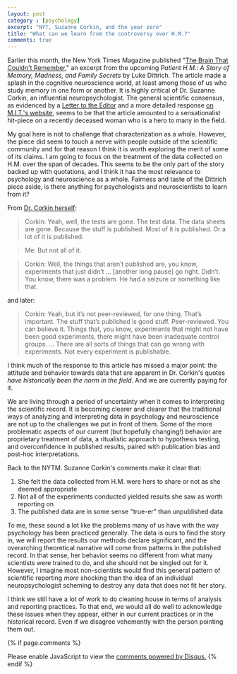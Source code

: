 ```yaml
---
layout: post
category : [psychology]
excerpt: "NYT, Suzanne Corkin, and the year zero"
title: "What can we learn from the controversy over H.M.?"
comments: true
---
```


Earlier this month, the New York Times Magazine published "[The Brain That Couldn't Remember][article1]," an excerpt from the upcoming *Patient H.M.: A Story of Memory, Madness, and Family Secrets* by Luke Dittrich. The article made a splash in the cognitive neuroscience world, at least among those of us who study memory in one form or another. It is highly critical of Dr. Suzanne Corkin, an influential neuropsychologist. The general scientific consensus, as evidenced by a [Letter to the Editor][article2] and a more detailed response [on M.I.T.'s website][article3], seems to be that the article amounted to a sensationalist hit-piece on a recently deceased woman who is a hero to many in the field.

My goal here is not to challenge that characterization as a whole. However, the piece did seem to touch a nerve with people outside of the scientific community and for that reason I think it is worth exploring the merit of some of its claims. I am going to focus on the treatment of the data collected on H.M. over the span of decades. This seems to be the only part of the story backed up with quotations, and I think it has the most relevance to psychology and neuroscience as a whole. Fairness and taste of the Dittrich piece aside, is there anything for psychologists and neuroscientists to learn from it? 

From [Dr. Corkin herself][article1]:

>Corkin: Yeah, well, the tests are gone. The test data. The data sheets are gone. Because the stuff is published. Most of it is published. Or a lot of it is published.

>Me: But not all of it.

>Corkin: Well, the things that aren’t published are, you know, experiments that just didn’t ... [another long pause] go right. Didn’t. You know, there was a problem. He had a seizure or something like that.

and later:

>Corkin: Yeah, but it’s not peer-reviewed, for one thing. That’s important. The stuff that’s published is good stuff. Peer-reviewed. You can believe it. Things that, you know, experiments that might not have been good experiments, there might have been inadequate control groups. ... There are all sorts of things that can go wrong with experiments. Not every experiment is publishable.

I think much of the response to this article has missed a major point: the attitude and behavior towards data that are apparent in Dr. Corkin's quotes *have historically been the norm in the field*. And we are currently paying for it.  

We are living through a period of uncertainty when it comes to interpreting the scientific record. It is becoming clearer and clearer that the traditional ways of analyzing and interpreting data in psychology and neuroscience are not up to the challenges we put in front of them. Some of the more problematic aspects of our current (but hopefully changing!) behavior are proprietary treatment of data, a ritualistic approach to hypothesis testing, and overconfidence in published results, paired with publication bias and post-hoc interpretations. 

Back to the NYTM. Suzanne Corkin's comments make it clear that: 

1. She felt the data collected from H.M. were hers to share or not as she deemed appropriate 
2. Not all of the experiments conducted yielded results she saw as worth reporting on 
3. The published data are in some sense "true-er" than unpublished data

To me, these sound a lot like the problems many of us have with the way psychology has been practiced generally. The data is ours to find the story in, we will report the results our methods declare significant, and the overarching theoretical narrative will come from patterns in the published record. In that sense, her behavior seems no different from what many scientists were trained to do, and she should not be singled out for it. However, I imagine most non-scientists would find this general pattern of scientific reporting *more* shocking than the idea of an individual neuropsychologist scheming to destroy any data that does not fit her story. 

I think we still have a lot of work to do cleaning house in terms of analysis and reporting practices. To that end, we would all do well to acknowledge these issues when they appear, either in our current practices or in the historical record. Even if we disagree vehemently with the person pointing them out. 


[article1]: http://www.nytimes.com/2016/08/07/magazine/the-brain-that-couldnt-remember.html
[article2]: http://www.nytimes.com/2016/08/21/magazine/the-8-716-issue.html?rref=collection%2Fsectioncollection%2Fmagazine&action=click&contentCollection=magazine&region=stream&module=stream_unit&version=latest&contentPlacement=5&pgtype=sectionfront
[article3]: http://bcs.mit.edu/news-events/news/additional-information-august-20-2016-further-rebutting-luke-dittrich%E2%80%99s-allegations


{% if page.comments %} 
<div id="disqus_thread"></div>
<script>
    /**
     *  RECOMMENDED CONFIGURATION VARIABLES: EDIT AND UNCOMMENT THE SECTION BELOW TO INSERT DYNAMIC VALUES FROM YOUR PLATFORM OR CMS.
     *  LEARN WHY DEFINING THESE VARIABLES IS IMPORTANT: https://disqus.com/admin/universalcode/#configuration-variables
     */
    /*
    var disqus_config = function () {
        this.page.url = PAGE_URL;  // Replace PAGE_URL with your page's canonical URL variable
        this.page.identifier = PAGE_IDENTIFIER; // Replace PAGE_IDENTIFIER with your page's unique identifier variable
    };
    */
    (function() {  // REQUIRED CONFIGURATION VARIABLE: EDIT THE SHORTNAME BELOW
        var d = document, s = d.createElement('script');
        
        s.src = '//test.disqus.com/embed.js';  // IMPORTANT: Replace EXAMPLE with your forum shortname!
        
        s.setAttribute('data-timestamp', +new Date());
        (d.head || d.body).appendChild(s);
    })();
</script>
<noscript>Please enable JavaScript to view the <a href="https://disqus.com/?ref_noscript" rel="nofollow">comments powered by Disqus.</a></noscript>
{% endif %}
